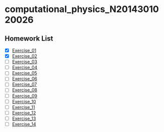 # computational_physics_N2014301020026
Homework List
----
- [x] [Exercise_01](https://github.com/CornChen/computational_physics_N2014301020026.git)<br>
- [x] [Exercise_02](https://github.com/CornChen/computational_physics_N2014301020026/blob/master/chenyukun.py)<br>
- [ ] [Exercise_03]()<br>
- [ ] [Exercise_04]()<br>
- [ ] [Exercise_05]()<br>
- [ ] [Exercise_06]()<br>
- [ ] [Exercise_07]()<br>
- [ ] [Exercise_08]()<br>
- [ ] [Exercise_09]()<br>
- [ ] [Exercise_10]()<br>
- [ ] [Exercise_11]()<br>
- [ ] [Exercise_12]()<br>
- [ ] [Exercise_13]()<br>
- [ ] [Exercise_14]()<br>
